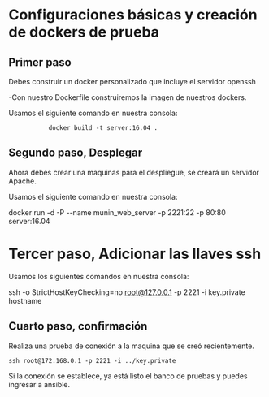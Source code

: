 # Configuraciones básicas y creación de dockers de prueba

## Primer paso
Debes construir un docker personalizado que incluye el servidor openssh

-Con nuestro Dockerfile construiremos la imagen de nuestros dockers. 

Usamos el siguiente comando en nuestra consola: 
               
               docker build -t server:16.04 .

## Segundo paso, Desplegar 

Ahora debes crear una maquinas para el despliegue, se creará  un servidor Apache.

Usamos el siguiente comando en nuestra consola: 

docker run -d -P --name munin_web_server -p 2221:22 -p 80:80 server:16.04 

# Tercer paso, Adicionar las llaves ssh</h3>

Usamos los siguientes comandos en nuestra consola: 

ssh -o StrictHostKeyChecking=no root@127.0.0.1 -p 2221 -i key.private hostname


## Cuarto paso, confirmación
Realiza una prueba de conexión a la maquina que se creó recientemente.

    ssh root@172.168.0.1 -p 2221 -i ../key.private

Si la conexión se establece, ya está listo el banco de pruebas y puedes ingresar a ansible.





